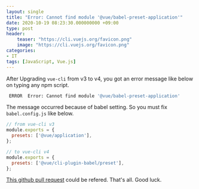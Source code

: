 ```yaml
---
layout: single
title: "Error: Cannot find module '@vue/babel-preset-application'"
date: 2020-10-19 08:23:30.000000000 +09:00
type: post
header:
    teaser: "https://cli.vuejs.org/favicon.png"
    image: "https://cli.vuejs.org/favicon.png"
categories:
- IT
tags: [JavaScript, Vue.js]
---
```


After Upgrading `vue-cli` from v3 to v4, you got an error message like below on typing any npm script.

```bash
 ERROR  Error: Cannot find module '@vue/babel-preset-application' 
```

The message occurred because of babel setting. So you must fix `babel.config.js` like below.

```js
// from vue-cli v3
module.exports = {
  presets: ['@vue/application'],
};

// to vue-cli v4
module.exports = {
  presets: ['@vue/cli-plugin-babel/preset'],
};
```

[This github pull request](https://github.com/aws-kr-tnc/moving-to-serverless-renew/pull/115) could be refered. That's all. Good luck.